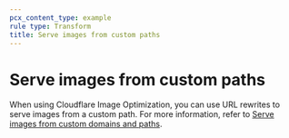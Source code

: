 ```yaml
---
pcx_content_type: example
rule type: Transform
title: Serve images from custom paths
---
```


# Serve images from custom paths

When using Cloudflare Image Optimization, you can use URL rewrites to serve images from a custom path. For more information, refer to [Serve images from custom domains and paths](/images/manage-images/serve-images/serve-from-custom-domains/).